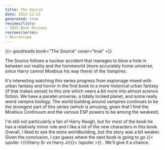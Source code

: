 ```yaml
---
title: The Source
date: 2015-12-23
generated: true
reviews/lists:
- 2015 Book Reviews
reviews/series:
- Necroscope
---
```

{{< goodreads book="The Source" cover="true" >}}

The Source follows a nuclear accident that manages to blow a hole in between our reality and the homeworld (more accurately home universe, since Harry cannot Moebius his way there) of the Vampires.  

It's interesting watching this series progress from espionage mixed with urban fantasy and horror in the first book to a more historical urban fantasy (if that makes sense) to this one which veers a bit more into almost science fiction. We have a parallel universe, a tidally locked planet, and some really weird vampire biology. The world building around vampires continues to be the strongest part of this series (which is amusing, given that I find the Moebius Continuum and the various ESP powers to be among the weakest).  

<!--more-->

I'm still not particularly a fan of Harry Keogh, but for most of the book he has a relatively minor role and I like a lot of the new characters in this book. Overall, I liked to see the extra worldbuilding, but the story was a bit weaker. Given the conclusion, I can guess where the next book is going to go {{< spoiler >}}(Harry Sr vs Harry Jr){{< /spoiler >}}  . We'll give it a chance.


